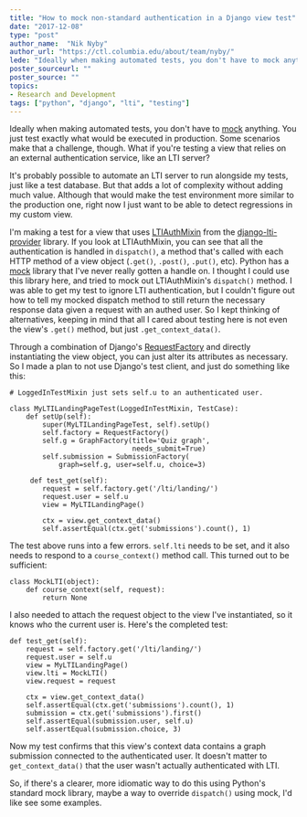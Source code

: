 ```yaml
---
title: "How to mock non-standard authentication in a Django view test"
date: "2017-12-08"
type: "post"
author_name:  "Nik Nyby"
author_url: "https://ctl.columbia.edu/about/team/nyby/"
lede: "Ideally when making automated tests, you don't have to mock anything. You just test exactly what would be executed in production. Some scenarios make that a challenge, though. What if you're testing a view that relies on an external authentication service, like an LTI server?"
poster_sourceurl: ""
poster_source: ""
topics: 
- Research and Development
tags: ["python", "django", "lti", "testing"]
---
```


Ideally when making automated tests, you don't have to
[mock](https://en.wikipedia.org/wiki/Mock_object) anything. You just test exactly what would be
executed in production. Some scenarios make that a
challenge, though.  What if you're testing a view that
relies on an external authentication service, like an LTI
server?

It's probably possible to automate an LTI server to run
alongside my tests, just like a test database. But that
adds a lot of complexity without adding much
value. Although that would make the test environment more
similar to the production one, right now I just want to be
able to detect regressions in my custom view.

I'm making a test for a view that uses
[LTIAuthMixin](https://github.com/ccnmtl/django-lti-provider/blob/master/lti_provider/mixins.py#L12)
from
the [django-lti-provider](https://github.com/ccnmtl/django-lti-provider)
library. If you look at LTIAuthMixin, you can see that all the
authentication is handled in `dispatch()`, a method that's called with
each HTTP method of a view object (`.get()`, `.post()`, `.put()`,
etc).  Python has a
[mock](https://docs.python.org/3/library/unittest.mock.html) library
that I've never really gotten a handle on. I thought I could use this
library here, and tried to mock out LTIAuthMixin's `dispatch()`
method. I was able to get my test to ignore LTI authentication, but I
couldn't figure out how to tell my mocked dispatch method to still
return the necessary response data given a request with an authed
user.  So I kept thinking of alternatives, keeping in mind that all I
cared about testing here is not even the view's `.get()` method, but
just `.get_context_data()`.

Through a combination of Django's [RequestFactory](https://docs.djangoproject.com/en/2.0/topics/testing/advanced/#django.test.RequestFactory)
and directly instantiating the view object, you can just
alter its attributes as necessary. So I made a plan to not
use Django's test client, and just do something like this:

``` 
# LoggedInTestMixin just sets self.u to an authenticated user.

class MyLTILandingPageTest(LoggedInTestMixin, TestCase):
    def setUp(self):
        super(MyLTILandingPageTest, self).setUp()
        self.factory = RequestFactory()
        self.g = GraphFactory(title='Quiz graph',
                              needs_submit=True)
        self.submission = SubmissionFactory(
            graph=self.g, user=self.u, choice=3)

     def test_get(self):
        request = self.factory.get('/lti/landing/')
        request.user = self.u
        view = MyLTILandingPage()

        ctx = view.get_context_data()
        self.assertEqual(ctx.get('submissions').count(), 1)
```

The test above runs into a few
errors. `self.lti` needs to be set,
and it also needs to respond to a `course_context()`
method call. This turned out to be sufficient:

```
class MockLTI(object):
    def course_context(self, request):
        return None
```

I also needed to attach the request object to the view
I've instantiated, so it knows who the current user is.
Here's the completed test:

```
def test_get(self):
    request = self.factory.get('/lti/landing/')
    request.user = self.u
    view = MyLTILandingPage()
    view.lti = MockLTI()
    view.request = request

    ctx = view.get_context_data()
    self.assertEqual(ctx.get('submissions').count(), 1)
    submission = ctx.get('submissions').first()
    self.assertEqual(submission.user, self.u)
    self.assertEqual(submission.choice, 3)
```

Now my test confirms that this view's context data
contains a graph submission connected to the authenticated
user. It doesn't matter to `get_context_data()` that
the user wasn't actually authenticated with LTI.

So, if there's a clearer, more idiomatic way to do this
using Python's standard mock library, maybe a way to
override `dispatch()` using mock, I'd like see some
examples.
